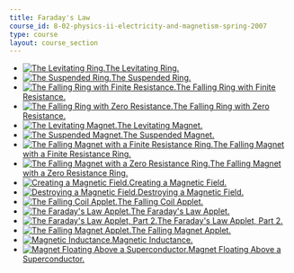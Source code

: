 ```yaml
---
title: Faraday's Law
course_id: 8-02-physics-ii-electricity-and-magnetism-spring-2007
type: course
layout: course_section
---
```

*   [![The Levitating Ring.](/courses/physics/8-02-physics-ii-electricity-and-magnetism-spring-2007/visualizations/01FallingRingThumb.jpg)The Levitating Ring.](/ans7870/8/8.02T/f04/visualizations/faraday/01-FallingRing/01-Falling_Ring320.html)
*   [![The Suspended Ring.](/courses/physics/8-02-physics-ii-electricity-and-magnetism-spring-2007/visualizations/02FREThumb.jpg)The Suspended Ring.](/ans7870/8/8.02T/f04/visualizations/faraday/02-FallingRingEquator/02-FallRingSupEq_f100_320.html)
*   [![The Falling Ring with Finite Resistance.](/courses/physics/8-02-physics-ii-electricity-and-magnetism-spring-2007/visualizations/03FRRThumb.jpg)The Falling Ring with Finite Resistance.](/ans7870/8/8.02T/f04/visualizations/faraday/03-FallingRingResistive/03-FallRingRes_f55_320.html)
*   [![The Falling Ring with Zero Resistance.](/courses/physics/8-02-physics-ii-electricity-and-magnetism-spring-2007/visualizations/04FRSAOThumb.jpg)The Falling Ring with Zero Resistance.](/ans7870/8/8.02T/f04/visualizations/faraday/04-FallingRingSuperAboveOut/04-FallingRingSuperAboveOut.html)
*   [![The Levitating Magnet.](/courses/physics/8-02-physics-ii-electricity-and-magnetism-spring-2007/visualizations/05FMSAthumb.jpg)The Levitating Magnet.](/ans7870/8/8.02T/f04/visualizations/faraday/05-FallingMagnetSuperAbove/05-FallMagSuperAbove_f0005.html)
*   [![The Suspended Magnet.](/courses/physics/8-02-physics-ii-electricity-and-magnetism-spring-2007/visualizations/06FMEthumb.jpg)The Suspended Magnet.](/ans7870/8/8.02T/f04/visualizations/faraday/06-FallingMagnetEquator/06-FallMagEQ_f96_320.html)
*   [![The Falling Magnet with a Finite Resistance Ring.](/courses/physics/8-02-physics-ii-electricity-and-magnetism-spring-2007/visualizations/07FMRthumb.jpg)The Falling Magnet with a Finite Resistance Ring.](/ans7870/8/8.02T/f04/visualizations/faraday/07-FallingMagnetResistive/07-FallMAgRes_f54_320.html)
*   [![The Falling Magnet with a Zero Resistance Ring.](/courses/physics/8-02-physics-ii-electricity-and-magnetism-spring-2007/visualizations/08FMSAOthumb.jpg)The Falling Magnet with a Zero Resistance Ring.](/ans7870/8/8.02T/f04/visualizations/faraday/08-FallMagSupAbvOut/08-FallMagSupAbvOut.html)
*   [![Creating a Magnetic Field.](/courses/physics/8-02-physics-ii-electricity-and-magnetism-spring-2007/visualizations/0910solenoidThumb.jpg)Creating a Magnetic Field.](/ans7870/8/8.02T/f04/visualizations/faraday/09-SolenoidUp/09-Solenoid_f180_320.html)
*   [![Destroying a Magnetic Field.](/courses/physics/8-02-physics-ii-electricity-and-magnetism-spring-2007/visualizations/0910solenoidThumb.jpg)Destroying a Magnetic Field.](/ans7870/8/8.02T/f04/visualizations/faraday/10-SolenoidDown/10-Solenoid_f180_320.html)
*   [![The Falling Coil Applet.](/courses/physics/8-02-physics-ii-electricity-and-magnetism-spring-2007/visualizations/11fallingcoilthumb.jpg)The Falling Coil Applet.](/ans7870/8/8.02T/f04/visualizations/faraday/11-fallingcoilapp/11-fallingcoil320.html)
*   [![The Faraday's Law Applet.](/courses/physics/8-02-physics-ii-electricity-and-magnetism-spring-2007/visualizations/12faradaythumb.jpg)The Faraday's Law Applet.](/ans7870/8/8.02T/f04/visualizations/faraday/12-faradayapp/12-faradayslaw320.html)
*   [![The Faraday's Law Applet, Part 2.](/courses/physics/8-02-physics-ii-electricity-and-magnetism-spring-2007/visualizations/13faraday02thumb.jpg)The Faraday's Law Applet, Part 2.](/ans7870/8/8.02T/f04/visualizations/faraday/13-faradayapp02/13-faradayapp02_320.html)
*   [![The Falling Magnet Applet.](/courses/physics/8-02-physics-ii-electricity-and-magnetism-spring-2007/visualizations/14fallingmagthumb.jpg)The Falling Magnet Applet.](/ans7870/8/8.02T/f04/visualizations/faraday/14-fallingmagnetapp/14-fallingmagapp320.html)
*   [![Magnetic Inductance.](/courses/physics/8-02-physics-ii-electricity-and-magnetism-spring-2007/visualizations/15inductancethumb.jpg)Magnetic Inductance.](/ans7870/8/8.02T/f04/visualizations/faraday/15-inductance/15-1_wmv320.html)
*   [![Magnet Floating Above a Superconductor.](/courses/physics/8-02-physics-ii-electricity-and-magnetism-spring-2007/visualizations/16superconductorthumb.jpg)Magnet Floating Above a Superconductor.](/ans7870/8/8.02T/f04/visualizations/faraday/16-superconductor/16-12_wmv320.html)